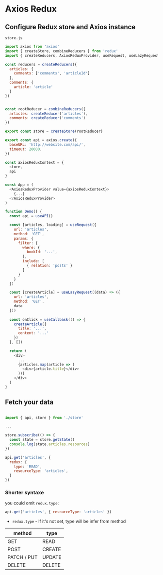 # Axios Redux

## Configure Redux store and Axios instance

`store.js`

```js
import axios from 'axios'
import { createStore, combineReducers } from 'redux'
import { createReducers, AxiosReduxProvider, useRequest, useLazyRequest } from 'axios-redux'

const reducers = createReducers({
  articles: {
    comments: ['comments', 'articleId']
  },
  comments: {
    article: 'article'
  }
})


const rootReducer = combineReducers({
  articles: createReducer('articles'),
  comments: createReducer('comments')
})

export const store = createStore(rootReducer)

export const api = axios.create({
  baseURL: 'http://website.com/api/',
  timeout: 20000,
})

const axiosReduxContext = {
  store,
  api
}

const App = (
  <AxiosReduxProvider value={axiosReduxContext}>
    {...}
  </AxiosReduxProvider>
)

function Demo() {
  const api = useAPI()

  const [articles, loading] = useRequest({
    url: 'articles',
    method: 'GET',
    params: {
      filter: {
        where: {
          bookId: '...',
        },
        include: [
          { relation: 'posts' }
        ]
      }
    }
  })

  const [createArticle] = useLazyRequest((data) => ({
    url: 'articles',
    method: 'GET',
    data
  }))
  
  const onClick = useCallbask(() => {
    createArticle({
      title: '...',
      content: '...'
    })
  }, [])

  return (
    <div>
      ...
      {articles.map(article => (
        <div>{article.title}</div>
      ))}
    </div>
  )
}

```

## Fetch your data

```js

import { api, store } from './store'

...

store.subscribe(() => {
  const state = store.getState()
  console.log(state.articles.resources)
})

api.get('articles', {
  redux: {
    type: 'READ',
    resourceType: 'articles',
  }
})
```

### Shorter syntaxe
you could omit `redux.type`:
```js
api.get('articles', { resourceType: 'articles' })
```

* `redux.type` - If it's not set, type will be infer from method

|    method   |    type    | 
| ----------  |  --------- | 
| GET         |    READ    | 
| POST        |   CREATE   | 
| PATCH / PUT |   UPDATE   | 
| DELETE      |   DELETE   | 
